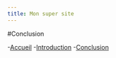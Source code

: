 ```yaml
---
title: Mon super site
---
```


#Conclusion

-[Accueil](index.md)
-[Introduction](intro.md)
-[Conclusion](conclu.md)
